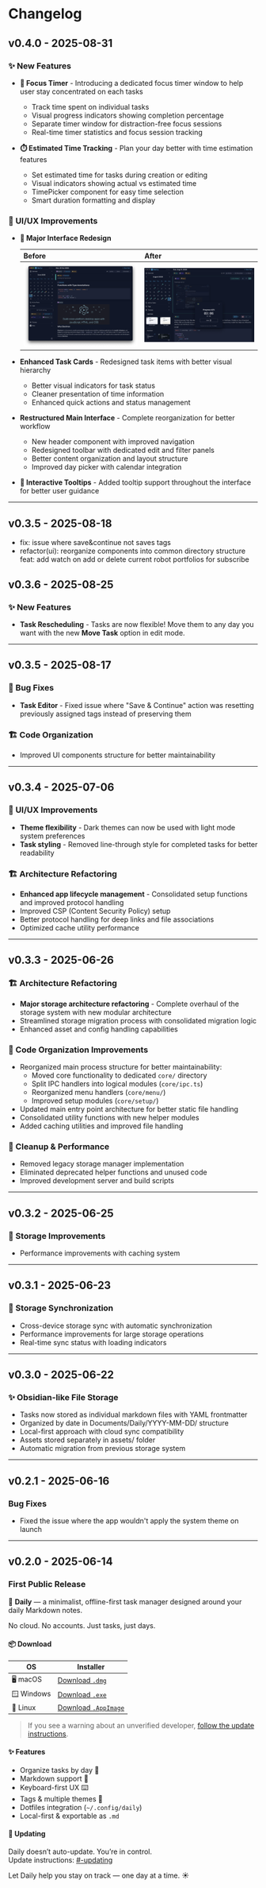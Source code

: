 # Changelog

## v0.4.0 - 2025-08-31

### ✨ New Features

- **🎯 Focus Timer** - Introducing a dedicated focus timer window to help user stay concentrated on each tasks
  - Track time spent on individual tasks
  - Visual progress indicators showing completion percentage
  - Separate timer window for distraction-free focus sessions
  - Real-time timer statistics and focus session tracking

- **⏱️ Estimated Time Tracking** - Plan your day better with time estimation features
  - Set estimated time for tasks during creation or editing
  - Visual indicators showing actual vs estimated time
  - TimePicker component for easy time selection
  - Smart duration formatting and display

### 🎨 UI/UX Improvements

- **🎨 Major Interface Redesign** 
  
  | Before | After |
  |--------|-------|
  | ![Previous Design](media/Demo.png) | ![New Design](media/Demo-new.png) |
  
- **Enhanced Task Cards** - Redesigned task items with better visual hierarchy
  - Better visual indicators for task status
  - Cleaner presentation of time information
  - Enhanced quick actions and status management

- **Restructured Main Interface** - Complete reorganization for better workflow
  - New header component with improved navigation
  - Redesigned toolbar with dedicated edit and filter panels
  - Better content organization and layout structure
  - Improved day picker with calendar integration

- **📱 Interactive Tooltips** - Added tooltip support throughout the interface for better user guidance

---

## v0.3.5 - 2025-08-18

- fix: issue where save&continue not saves tags
- refactor(ui): reorganize components into common directory structure
 feat: add watch on add or delete current robot portfolios for subscribe

## v0.3.6 - 2025-08-25

### ✨ New Features
- **Task Rescheduling** - Tasks are now flexible! Move them to any day you want with the new **Move Task** option in edit mode.

---

## v0.3.5 - 2025-08-17

### 🐛 Bug Fixes
- **Task Editor** - Fixed issue where "Save & Continue" action was resetting previously assigned tags instead of preserving them

### 🏗️ Code Organization
- Improved UI components structure for better maintainability

---

## v0.3.4 - 2025-07-06

### 🎨 UI/UX Improvements
- **Theme flexibility** - Dark themes can now be used with light mode system preferences
- **Task styling** - Removed line-through style for completed tasks for better readability

### 🏗️ Architecture Refactoring
- **Enhanced app lifecycle management** - Consolidated setup functions and improved protocol handling
- Improved CSP (Content Security Policy) setup
- Better protocol handling for deep links and file associations
- Optimized cache utility performance

---

## v0.3.3 - 2025-06-26

### 🏗️ Architecture Refactoring
- **Major storage architecture refactoring** - Complete overhaul of the storage system with new modular architecture
- Streamlined storage migration process with consolidated migration logic
- Enhanced asset and config handling capabilities

### 🔧 Code Organization Improvements  
- Reorganized main process structure for better maintainability:
  - Moved core functionality to dedicated `core/` directory
  - Split IPC handlers into logical modules (`core/ipc.ts`)
  - Reorganized menu handlers (`core/menu/`) 
  - Improved setup modules (`core/setup/`)
- Updated main entry point architecture for better static file handling
- Consolidated utility functions with new helper modules
- Added caching utilities and improved file handling

### 🧹 Cleanup & Performance
- Removed legacy storage manager implementation 
- Eliminated deprecated helper functions and unused code
- Improved development server and build scripts

---

## v0.3.2 - 2025-06-25

### 🔄 Storage Improvements
- Performance improvements with caching system

---

## v0.3.1 - 2025-06-23

### 🔄 Storage Synchronization
- Cross-device storage sync with automatic synchronization
- Performance improvements for large storage operations
- Real-time sync status with loading indicators

---

## v0.3.0 - 2025-06-22

### ✨ Obsidian-like File Storage
- Tasks now stored as individual markdown files with YAML frontmatter
- Organized by date in Documents/Daily/YYYY-MM-DD/ structure
- Local-first approach with cloud sync compatibility
- Assets stored separately in assets/ folder
- Automatic migration from previous storage system

---

## v0.2.1 - 2025-06-16

### Bug Fixes
- Fixed the issue where the app wouldn't apply the system theme on launch

---

## v0.2.0 - 2025-06-14

### First Public Release

🚀 **Daily** — a minimalist, offline-first task manager designed around your daily Markdown notes.

No cloud. No accounts. Just tasks, just days.

#### 📦 Download

| OS      | Installer                                              |
|---------|---------------------------------------------------------|
| 🖥 macOS | [Download `.dmg`](https://github.com/scheron/Daily/releases/download/v0.2.0/Daily-0.2.0.dmg) |
| 🪟 Windows | [Download `.exe`](https://github.com/scheron/Daily/releases/download/v0.2.0/Daily-0.2.0.exe)       |
| 🐧 Linux  | [Download `.AppImage`](https://github.com/scheron/Daily/releases/download/v0.2.0/Daily-0.2.0.AppImage) |

> If you see a warning about an unverified developer, [follow the update instructions](https://github.com/scheron/Daily#-updating).


#### ✨ Features

- Organize tasks by day 📅
- Markdown support 📝
- Keyboard-first UX ⌨️
- Tags & multiple themes 🎨
- Dotfiles integration (`~/.config/daily`)
- Local-first & exportable as `.md`

#### 🔄 Updating

Daily doesn’t auto-update. You’re in control.  
Update instructions: [#-updating](https://github.com/scheron/Daily#-updating)


Let Daily help you stay on track — one day at a time. ☀️
